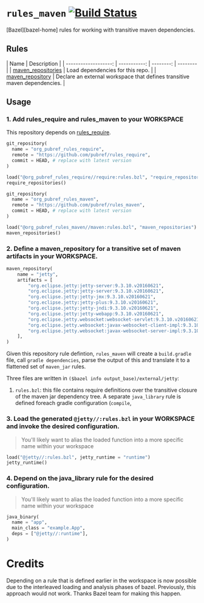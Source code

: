 # `rules_maven` [![Build Status](https://travis-ci.org/pubref/rules_maven.svg?branch=master)](https://travis-ci.org/pubref/rules_maven)

[Bazel][bazel-home] rules for working with transitive maven dependencies.

## Rules

| Name                     | Description |
| -------------------: | -----------: | --------: | -------- |
| [maven_repositories](#maven_repositories)  | Load dependencies for this repo. |
| [maven_repository](#maven_repository)  | Declare an external workspace that defines transitive maven dependencies. |

## Usage

### 1. Add rules_require and rules_maven to your WORKSPACE

This repository depends on [rules_require](https://github.com/pubref/rules_require).

```python
git_repository(
  name = "org_pubref_rules_require",
  remote = "https://github.com/pubref/rules_require",
  commit = HEAD, # replace with latest version
)

load("@org_pubref_rules_require//require:rules.bzl", "require_repositories")
require_repositories()

git_repository(
  name = "org_pubref_rules_maven",
  remote = "https://github.com/pubref/rules_maven",
  commit = HEAD, # replace with latest version
)

load("@org_pubref_rules_maven//maven:rules.bzl", "maven_repositories")
maven_repositories()
```

### 2. Define a maven_repository for a transitive set of maven artifacts in your WORKSPACE.

```python
maven_repository(
    name = "jetty",
    artifacts = [
        "org.eclipse.jetty:jetty-server:9.3.10.v20160621",
        "org.eclipse.jetty:jetty-server:9.3.10.v20160621",
        "org.eclipse.jetty:jetty-jmx:9.3.10.v20160621",
        "org.eclipse.jetty:jetty-plus:9.3.10.v20160621",
        "org.eclipse.jetty:jetty-jndi:9.3.10.v20160621",
        "org.eclipse.jetty:jetty-webapp:9.3.10.v20160621",
        "org.eclipse.jetty.websocket:websocket-servlet:9.3.10.v20160621",
        "org.eclipse.jetty.websocket:javax-websocket-client-impl:9.3.10.v20160621",
        "org.eclipse.jetty.websocket:javax-websocket-server-impl:9.3.10.v20160621",
    ],
)
```

Given this repository rule defintion, `rules_maven` will create a
`build.gradle` file, call `gradle dependencies`, parse the output of
this and translate it to a flattened set of `maven_jar` rules.

Three files are written in `($bazel info output_base)/external/jetty`:

1. `rules.bzl`: this file contains require definitions over the
   transitive closure of the maven jar dependency tree.  A separate
   `java_library` rule is defined foreach gradle configuration (`compile`,

### 3. Load the generated `@jetty//:rules.bzl` in your WORKSPACE and invoke the desired configuration.

> You'll likely want to alias the loaded function into a more specific
> name within your workspace

```python
load("@jetty//:rules.bzl", jetty_runtime = "runtime")
jetty_runtime()
```

### 4. Depend on the java_library rule for the desired configuration.

> You'll likely want to alias the loaded function into a more specific
> name within your workspace

```python
java_binary(
  name = "app",
  main_class = "example.App",
  deps = ["@jetty//:runtime"],
)
```

# Credits

Depending on a rule that is defined earlier in the workspace is now
possible due to the interleaved loading and analysis phases of bazel.
Previously, this approach would not work.  Thanks Bazel team for
making this happen.
